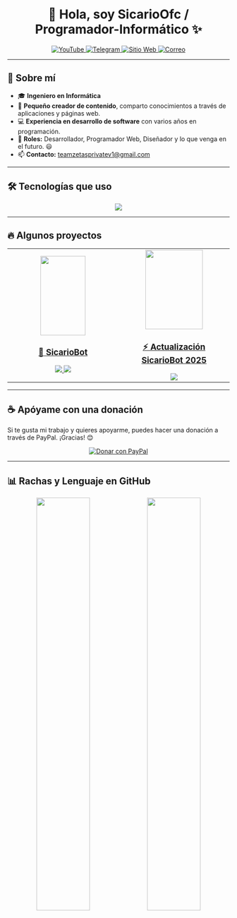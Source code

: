 <h1 align="center">👋 Hola, soy SicarioOfc / Programador-Informático ✨</h1>

<div align="center">
    <a href="https://www.youtube.com/@nms_sicario023">
        <img src="https://img.shields.io/badge/YouTube-FF0000?style=for-the-badge&logo=youtube&logoColor=white" alt="YouTube" title="📌 YouTube (Ctrl + Click para abrir en nueva pestaña) ⧉"/>
    </a>
    <a href="https://t.me/mds_inmunes">
        <img src="https://img.shields.io/badge/Telegram-2CA5E0?style=for-the-badge&logo=telegram&logoColor=white" alt="Telegram" title="📌 Telegram (Ctrl + Click para abrir en nueva pestaña) ⧉"/>
    </a>
    <a href="https://teamzetasprivate.kesug.com">
        <img src="https://img.shields.io/badge/TeamZetasPrivate-000000?style=for-the-badge&logo=About.me&logoColor=white" alt="Sitio Web" title="📌 TeamZetasPrivate (Ctrl + Click para abrir en nueva pestaña) ⧉"/>
    </a>
    <a href="mailto:teamzetasprivatev1@gmail.com">
        <img src="https://img.shields.io/badge/Gmail-D14836?style=for-the-badge&logo=gmail&logoColor=white" alt="Correo" title="📌 Gmail (Ctrl + Click para abrir en nueva pestaña) ⧉"/>
    </a>
</div>

---

## 🚀 Sobre mí  
- 🎓 **Ingeniero en Informática**  
- 🎥 **Pequeño creador de contenido**, comparto conocimientos a través de aplicaciones y páginas web.  
- 💻 **Experiencia en desarrollo de software** con varios años en programación.  
- 📝 **Roles:** Desarrollador, Programador Web, Diseñador y lo que venga en el futuro. 😃  
- 📫 **Contacto:** [teamzetasprivatev1@gmail.com](mailto:teamzetasprivatev1@gmail.com)  

---

## 🛠 Tecnologías que uso
<p align="center">
    <a href="https://skillicons.dev">
        <img src="https://skillicons.dev/icons?i=androidstudio,c,cs,cpp,java,php,dart,flutter,py,dotnet,css,html,js,nodejs,mysql,sqlite,firebase,gtk,git,github,docker,materialui,postman,eclipse,vscode,bash,linux,ai,ps&perline=12" />
    </a>
</p>

---

## 🔥 Algunos proyectos
<table align="center">
    <tr>
        <td align="center" width="50%">
            <a href="https://www.youtube.com/shorts/BGWUrxdlgjw" title="📌 YouTube (Ctrl + Click para abrir en nueva pestaña) ⧉">
                <img src="https://i.ytimg.com/vi/BGWUrxdlgjw/oar2.jpg" width="101.25px" height="180px alt="SicarioBot"/>
                <h3>🤖 SicarioBot</h3>
            </a>
            <a href="https://www.youtube.com/shorts/BGWUrxdlgjw" title="📌 YouTube (Ctrl + Click para abrir en nueva pestaña) ⧉">
                <img src="https://img.shields.io/badge/YouTube-FF0000?style=for-the-badge&logo=youtube&logoColor=white"/>
            </a>
            <a href="https://github.com/programador024/SicariBot">
                <img src="https://img.shields.io/badge/GitHub-100000?style=for-the-badge&logo=github&logoColor=white"/>
            </a>
        </td>
        <td align="center" width="50%">
            <a href="https://www.youtube.com/watch?v=ScdCtxylqdY&t=1s" title="📌 YouTube (Ctrl + Click para abrir en nueva pestaña) ⧉">
                <img src="https://i9.ytimg.com/vi/ScdCtxylqdY/sddefault.jpg?v=67d3b90a&sqp=COTyrL8G&rs=AOn4CLAd2OwcTLtxoah4m2e-PNYHl29B-Q" width="130px" height="180px alt="Actualización SicarioBot"/>
                <h3>⚡ Actualización SicarioBot 2025</h3>
            </a>
            <a href="https://www.youtube.com/watch?v=ScdCtxylqdY&t=1s" title="📌 YouTube (Ctrl + Click para abrir en nueva pestaña) ⧉">
                <img src="https://img.shields.io/badge/YouTube-FF0000?style=for-the-badge&logo=youtube&logoColor=white"/>
            </a>
        </td>
    </tr>
</table>

---

## ☕ Apóyame con una donación
Si te gusta mi trabajo y quieres apoyarme, puedes hacer una donación a través de PayPal. ¡Gracias! 😊  

<p align="center">
    <a href="https://www.paypal.com/donate/?hosted_button_id=WBH9YG88LGJCW">
        <img src="https://www.paypalobjects.com/en_US/i/btn/btn_donateCC_LG.gif" alt="Donar con PayPal"/>
    </a>
</p>

---

## 📊 Rachas y Lenguaje en GitHub  
<p align="center">
    <img src="https://github-readme-streak-stats.herokuapp.com/?user=programador024&theme=dark&hide_border=false" width="49%"/>
    <img src="https://github-readme-stats.anuraghazra1.vercel.app/api/top-langs/?username=programador024&theme=dark&hide_border=false&no-bg=true&no-frame=true&langs_count=10" width="49%"/>
</p>
